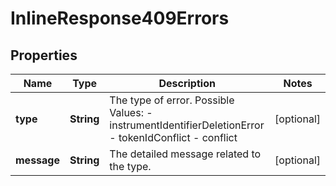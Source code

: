 
# InlineResponse409Errors

## Properties
Name | Type | Description | Notes
------------ | ------------- | ------------- | -------------
**type** | **String** | The type of error.  Possible Values:   - instrumentIdentifierDeletionError   - tokenIdConflict   - conflict  |  [optional]
**message** | **String** | The detailed message related to the type. |  [optional]



